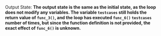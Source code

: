 Output State: **The output state is the same as the initial state, as the loop does not modify any variables. The variable `testcases` still holds the return value of `func_3()`, and the loop has executed `func_6()` `testcases` number of times, but since the function definition is not provided, the exact effect of `func_6()` is unknown.**